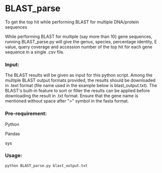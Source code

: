 # BLAST_parse
To get the top hit while performing BLAST for multiple DNA/protein sequences

While performing BLAST for multiple (say more than 10) gene sequences, running BLAST_parse.py will give the genus, species, percentage identity, E value, query coverage and accession number of the top hit for each gene sequence in a single .csv file.


### Input:

The BLAST results will be given as input for this python script. Among the multiple BLAST output formats provided, the results should be downloaded in .text format (file name used in the example below is blast_output.txt). The BLAST's built-in feature to sort or filter the results can be applied before downloading the result in .txt format. Ensure that the gene name is mentioned without space after ">" symbol in the fasta format.


### Pre-requirement:

Python

Pandas

sys


### Usage:

`python BLAST_parse.py blast_output.txt` 

